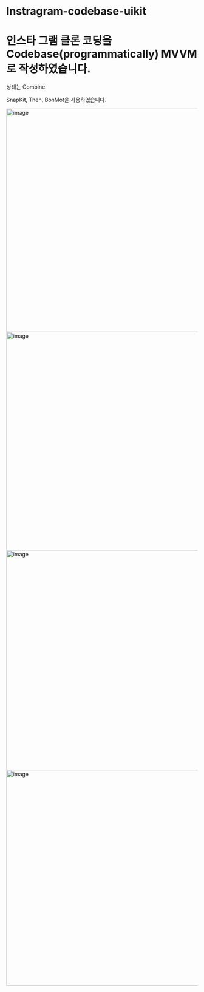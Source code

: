 # Instragram-codebase-uikit

# 인스타 그램 클론 코딩을 Codebase(programmatically) MVVM 로 작성하였습니다.

상태는 Combine

SnapKit, Then, BonMot을 사용하였습니다.

<img width="588" alt="image" src="https://user-images.githubusercontent.com/16697373/209488145-e142e04b-18fc-4491-bab9-1aeb8240b2a6.png">

<img width="575" alt="image" src="https://user-images.githubusercontent.com/16697373/209488157-6a5a0664-98aa-4c51-9e1b-0afc400bde6d.png">

<img width="579" alt="image" src="https://user-images.githubusercontent.com/16697373/209488164-38168d4c-06c0-4a51-9b08-5535f2f92ffb.png">

<img width="568" alt="image" src="https://user-images.githubusercontent.com/16697373/209488183-1dd84365-6afd-48f7-9f30-6420b2ea3ee1.png">
